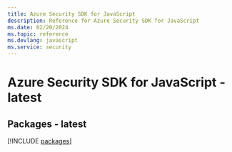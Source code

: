 ```yaml
---
title: Azure Security SDK for JavaScript
description: Reference for Azure Security SDK for JavaScript
ms.date: 02/20/2024
ms.topic: reference
ms.devlang: javascript
ms.service: security
---
```

# Azure Security SDK for JavaScript - latest
## Packages - latest
[!INCLUDE [packages](security-index.md)]